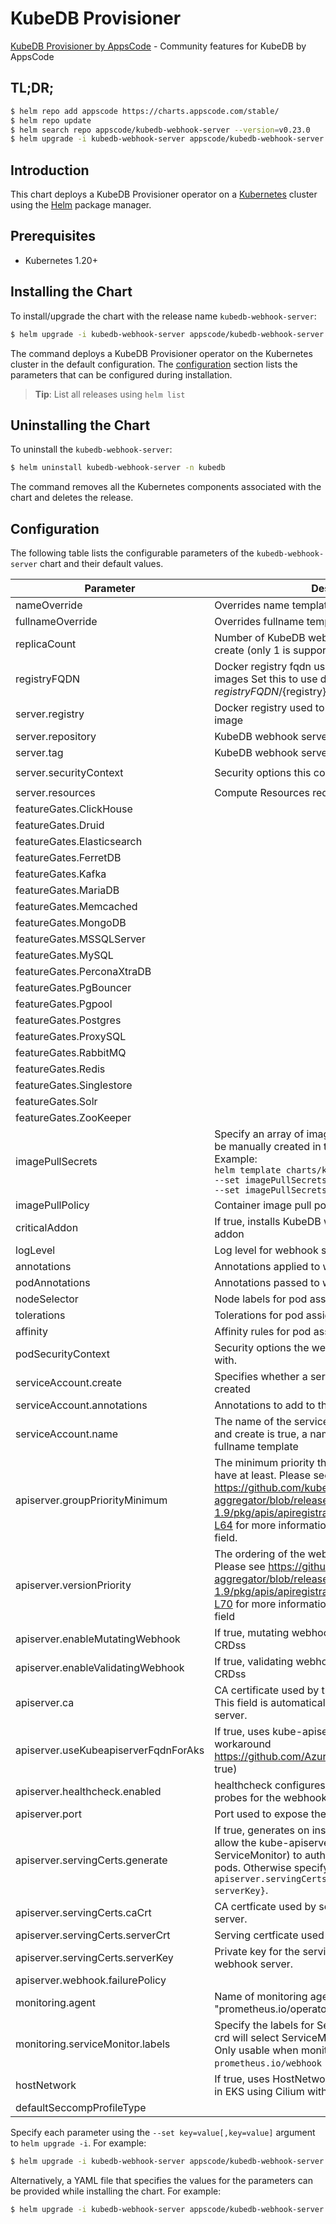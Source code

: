 # KubeDB Provisioner

[KubeDB Provisioner by AppsCode](https://github.com/kubedb) - Community features for KubeDB by AppsCode

## TL;DR;

```bash
$ helm repo add appscode https://charts.appscode.com/stable/
$ helm repo update
$ helm search repo appscode/kubedb-webhook-server --version=v0.23.0
$ helm upgrade -i kubedb-webhook-server appscode/kubedb-webhook-server -n kubedb --create-namespace --version=v0.23.0
```

## Introduction

This chart deploys a KubeDB Provisioner operator on a [Kubernetes](http://kubernetes.io) cluster using the [Helm](https://helm.sh) package manager.

## Prerequisites

- Kubernetes 1.20+

## Installing the Chart

To install/upgrade the chart with the release name `kubedb-webhook-server`:

```bash
$ helm upgrade -i kubedb-webhook-server appscode/kubedb-webhook-server -n kubedb --create-namespace --version=v0.23.0
```

The command deploys a KubeDB Provisioner operator on the Kubernetes cluster in the default configuration. The [configuration](#configuration) section lists the parameters that can be configured during installation.

> **Tip**: List all releases using `helm list`

## Uninstalling the Chart

To uninstall the `kubedb-webhook-server`:

```bash
$ helm uninstall kubedb-webhook-server -n kubedb
```

The command removes all the Kubernetes components associated with the chart and deletes the release.

## Configuration

The following table lists the configurable parameters of the `kubedb-webhook-server` chart and their default values.

|              Parameter               |                                                                                                                    Description                                                                                                                     |                                                                       Default                                                                       |
|--------------------------------------|----------------------------------------------------------------------------------------------------------------------------------------------------------------------------------------------------------------------------------------------------|-----------------------------------------------------------------------------------------------------------------------------------------------------|
| nameOverride                         | Overrides name template                                                                                                                                                                                                                            | <code>""</code>                                                                                                                                     |
| fullnameOverride                     | Overrides fullname template                                                                                                                                                                                                                        | <code>""</code>                                                                                                                                     |
| replicaCount                         | Number of KubeDB webhook server replicas to create (only 1 is supported)                                                                                                                                                                           | <code>1</code>                                                                                                                                      |
| registryFQDN                         | Docker registry fqdn used to pull KubeDB related images Set this to use docker registry hosted at ${registryFQDN}/${registry}/${image}                                                                                                             | <code>ghcr.io</code>                                                                                                                                |
| server.registry                      | Docker registry used to pull KubeDB webhook server image                                                                                                                                                                                           | <code>kubedb</code>                                                                                                                                 |
| server.repository                    | KubeDB webhook server container image                                                                                                                                                                                                              | <code>kubedb-webhook-server</code>                                                                                                                  |
| server.tag                           | KubeDB webhook server container image tag                                                                                                                                                                                                          | <code>""</code>                                                                                                                                     |
| server.securityContext               | Security options this container should run with                                                                                                                                                                                                    | <code>{"allowPrivilegeEscalation":false,"capabilities":{"drop":["ALL"]},"readOnlyRootFilesystem":true,"runAsNonRoot":true,"runAsUser":65534}</code> |
| server.resources                     | Compute Resources required by this container                                                                                                                                                                                                       | <code>{}</code>                                                                                                                                     |
| featureGates.ClickHouse              |                                                                                                                                                                                                                                                    | <code>false</code>                                                                                                                                  |
| featureGates.Druid                   |                                                                                                                                                                                                                                                    | <code>false</code>                                                                                                                                  |
| featureGates.Elasticsearch           |                                                                                                                                                                                                                                                    | <code>true</code>                                                                                                                                   |
| featureGates.FerretDB                |                                                                                                                                                                                                                                                    | <code>false</code>                                                                                                                                  |
| featureGates.Kafka                   |                                                                                                                                                                                                                                                    | <code>true</code>                                                                                                                                   |
| featureGates.MariaDB                 |                                                                                                                                                                                                                                                    | <code>true</code>                                                                                                                                   |
| featureGates.Memcached               |                                                                                                                                                                                                                                                    | <code>false</code>                                                                                                                                  |
| featureGates.MongoDB                 |                                                                                                                                                                                                                                                    | <code>true</code>                                                                                                                                   |
| featureGates.MSSQLServer             |                                                                                                                                                                                                                                                    | <code>false</code>                                                                                                                                  |
| featureGates.MySQL                   |                                                                                                                                                                                                                                                    | <code>true</code>                                                                                                                                   |
| featureGates.PerconaXtraDB           |                                                                                                                                                                                                                                                    | <code>true</code>                                                                                                                                   |
| featureGates.PgBouncer               |                                                                                                                                                                                                                                                    | <code>false</code>                                                                                                                                  |
| featureGates.Pgpool                  |                                                                                                                                                                                                                                                    | <code>false</code>                                                                                                                                  |
| featureGates.Postgres                |                                                                                                                                                                                                                                                    | <code>true</code>                                                                                                                                   |
| featureGates.ProxySQL                |                                                                                                                                                                                                                                                    | <code>true</code>                                                                                                                                   |
| featureGates.RabbitMQ                |                                                                                                                                                                                                                                                    | <code>false</code>                                                                                                                                  |
| featureGates.Redis                   |                                                                                                                                                                                                                                                    | <code>true</code>                                                                                                                                   |
| featureGates.Singlestore             |                                                                                                                                                                                                                                                    | <code>false</code>                                                                                                                                  |
| featureGates.Solr                    |                                                                                                                                                                                                                                                    | <code>false</code>                                                                                                                                  |
| featureGates.ZooKeeper               |                                                                                                                                                                                                                                                    | <code>false</code>                                                                                                                                  |
| imagePullSecrets                     | Specify an array of imagePullSecrets. Secrets must be manually created in the namespace. <br> Example: <br> `helm template charts/kubedb-webhook-server \` <br> `--set imagePullSecrets[0].name=sec0 \` <br> `--set imagePullSecrets[1].name=sec1` | <code>[]</code>                                                                                                                                     |
| imagePullPolicy                      | Container image pull policy                                                                                                                                                                                                                        | <code>IfNotPresent</code>                                                                                                                           |
| criticalAddon                        | If true, installs KubeDB webhook server as critical addon                                                                                                                                                                                          | <code>false</code>                                                                                                                                  |
| logLevel                             | Log level for webhook server                                                                                                                                                                                                                       | <code>3</code>                                                                                                                                      |
| annotations                          | Annotations applied to webhook server deployment                                                                                                                                                                                                   | <code>{}</code>                                                                                                                                     |
| podAnnotations                       | Annotations passed to webhook server pod(s).                                                                                                                                                                                                       | <code>{}</code>                                                                                                                                     |
| nodeSelector                         | Node labels for pod assignment                                                                                                                                                                                                                     | <code>{"kubernetes.io/os":"linux"}</code>                                                                                                           |
| tolerations                          | Tolerations for pod assignment                                                                                                                                                                                                                     | <code>[]</code>                                                                                                                                     |
| affinity                             | Affinity rules for pod assignment                                                                                                                                                                                                                  | <code>{}</code>                                                                                                                                     |
| podSecurityContext                   | Security options the webhook server pod should run with.                                                                                                                                                                                           | <code>{}</code>                                                                                                                                     |
| serviceAccount.create                | Specifies whether a service account should be created                                                                                                                                                                                              | <code>true</code>                                                                                                                                   |
| serviceAccount.annotations           | Annotations to add to the service account                                                                                                                                                                                                          | <code>{}</code>                                                                                                                                     |
| serviceAccount.name                  | The name of the service account to use. If not set and create is true, a name is generated using the fullname template                                                                                                                             | <code></code>                                                                                                                                       |
| apiserver.groupPriorityMinimum       | The minimum priority the webhook api group should have at least. Please see https://github.com/kubernetes/kube-aggregator/blob/release-1.9/pkg/apis/apiregistration/v1beta1/types.go#L58-L64 for more information on proper values of this field.  | <code>10000</code>                                                                                                                                  |
| apiserver.versionPriority            | The ordering of the webhook api inside of the group. Please see https://github.com/kubernetes/kube-aggregator/blob/release-1.9/pkg/apis/apiregistration/v1beta1/types.go#L66-L70 for more information on proper values of this field               | <code>15</code>                                                                                                                                     |
| apiserver.enableMutatingWebhook      | If true, mutating webhook is configured for KubeDB CRDss                                                                                                                                                                                           | <code>true</code>                                                                                                                                   |
| apiserver.enableValidatingWebhook    | If true, validating webhook is configured for KubeDB CRDss                                                                                                                                                                                         | <code>true</code>                                                                                                                                   |
| apiserver.ca                         | CA certificate used by the Kubernetes api server. This field is automatically assigned by the webhook server.                                                                                                                                      | <code>not-ca-cert</code>                                                                                                                            |
| apiserver.useKubeapiserverFqdnForAks | If true, uses kube-apiserver FQDN for AKS cluster to workaround https://github.com/Azure/AKS/issues/522 (default true)                                                                                                                             | <code>true</code>                                                                                                                                   |
| apiserver.healthcheck.enabled        | healthcheck configures the readiness and liveliness probes for the webhook server pod.                                                                                                                                                             | <code>false</code>                                                                                                                                  |
| apiserver.port                       | Port used to expose the webhook server apiserver                                                                                                                                                                                                   | <code>8443</code>                                                                                                                                   |
| apiserver.servingCerts.generate      | If true, generates on install/upgrade the certs that allow the kube-apiserver (and potentially ServiceMonitor) to authenticate webhook servers pods. Otherwise specify certs in `apiserver.servingCerts.{caCrt, serverCrt, serverKey}`.            | <code>true</code>                                                                                                                                   |
| apiserver.servingCerts.caCrt         | CA certficate used by serving certificate of webhook server.                                                                                                                                                                                       | <code>""</code>                                                                                                                                     |
| apiserver.servingCerts.serverCrt     | Serving certficate used by webhook server.                                                                                                                                                                                                         | <code>""</code>                                                                                                                                     |
| apiserver.servingCerts.serverKey     | Private key for the serving certificate used by webhook server.                                                                                                                                                                                    | <code>""</code>                                                                                                                                     |
| apiserver.webhook.failurePolicy      |                                                                                                                                                                                                                                                    | <code>Ignore</code>                                                                                                                                 |
| monitoring.agent                     | Name of monitoring agent (one of "prometheus.io", "prometheus.io/operator", "prometheus.io/builtin")                                                                                                                                               | <code>""</code>                                                                                                                                     |
| monitoring.serviceMonitor.labels     | Specify the labels for ServiceMonitor. Prometheus crd will select ServiceMonitor using these labels. Only usable when monitoring agent is `prometheus.io/webhook server`.                                                                          | <code>{"monitoring.appscode.com/prometheus":"auto"}</code>                                                                                          |
| hostNetwork                          | If true, uses HostNetwork for pods. This is required in EKS using Cilium with VxLAN overlay                                                                                                                                                        | <code>false</code>                                                                                                                                  |
| defaultSeccompProfileType            |                                                                                                                                                                                                                                                    | <code>""</code>                                                                                                                                     |


Specify each parameter using the `--set key=value[,key=value]` argument to `helm upgrade -i`. For example:

```bash
$ helm upgrade -i kubedb-webhook-server appscode/kubedb-webhook-server -n kubedb --create-namespace --version=v0.23.0 --set replicaCount=1
```

Alternatively, a YAML file that specifies the values for the parameters can be provided while
installing the chart. For example:

```bash
$ helm upgrade -i kubedb-webhook-server appscode/kubedb-webhook-server -n kubedb --create-namespace --version=v0.23.0 --values values.yaml
```
